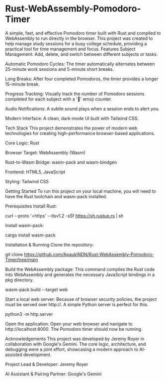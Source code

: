 # Rust-WebAssembly-Pomodoro-Timer
A simple, fast, and effective Pomodoro timer built with Rust and compiled to WebAssembly to run directly in the browser. This project was created to help manage study sessions for a busy college schedule, providing a practical tool for time management and focus.
Features
Subject Management: Add, delete, and switch between different subjects or tasks.

Automatic Pomodoro Cycles: The timer automatically alternates between 25-minute work sessions and 5-minute short breaks.

Long Breaks: After four completed Pomodoros, the timer provides a longer 15-minute break.

Progress Tracking: Visually track the number of Pomodoro sessions completed for each subject with a '🍅' emoji counter.

Audio Notifications: A subtle sound plays when a session ends to alert you.

Modern Interface: A clean, dark-mode UI built with Tailwind CSS.

Tech Stack
This project demonstrates the power of modern web technologies for creating high-performance browser-based applications.

Core Logic: Rust

Browser Target: WebAssembly (Wasm)

Rust-to-Wasm Bridge: wasm-pack and wasm-bindgen

Frontend: HTML5, JavaScript

Styling: Tailwind CSS

Getting Started
To run this project on your local machine, you will need to have the Rust toolchain and wasm-pack installed.

Prerequisites
Install Rust:

curl --proto '=https' --tlsv1.2 -sSf https://sh.rustup.rs | sh

Install wasm-pack:

cargo install wasm-pack

Installation & Running
Clone the repository:

git clone https://github.com/ApaukiNDN/Rust-WebAssembly-Pomodoro-Timer/tree/main

Build the WebAssembly package:
This command compiles the Rust code into WebAssembly and generates the necessary JavaScript bindings in a pkg directory.

wasm-pack build --target web

Start a local web server:
Because of browser security policies, the project must be served over http://. A simple Python server is perfect for this.

python3 -m http.server

Open the application:
Open your web browser and navigate to http://localhost:8000. The Pomodoro timer should now be running.

Acknowledgements
This project was developed by Jeremy Royer in collaboration with Google's Gemini. The core logic, architecture, and debugging were a joint effort, showcasing a modern approach to AI-assisted development.

Project Lead & Developer: Jeremy Royer

AI Assistant & Pairing Partner: Google's Gemini
